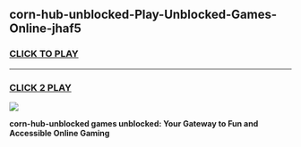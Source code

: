 
## corn-hub-unblocked-Play-Unblocked-Games-Online-jhaf5
<h3>
<a href="https://premium76.site?title=corn-hub-unblocked&ref=25A">CLICK TO PLAY</a></h3>
<hr>

<h3>
<a href="https://premium76.site?title=corn-hub-unblocked&ref=25A">CLICK 2 PLAY</a>
  
</h3>

<a href="https://premium76.site?title=corn-hub-unblocked&ref=25A"><img src="https://clearcache.store/games.png"></a>


**corn-hub-unblocked games unblocked: Your Gateway to Fun and Accessible Online Gaming**
